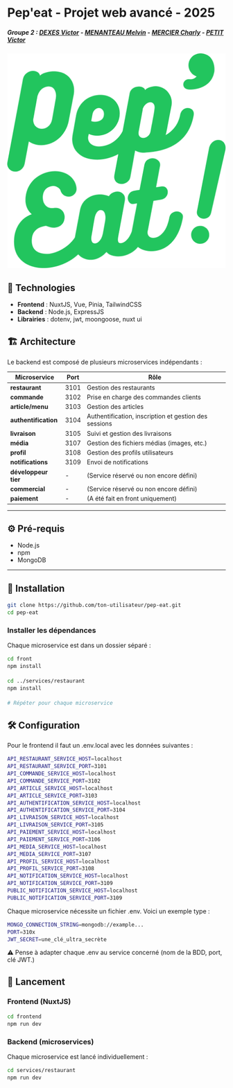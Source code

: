 # Pep'eat - Projet web avancé - 2025
##### Groupe 2 : [DEXES Victor](https://github.com/VictorDexes) - [MENANTEAU Melvin](https://github.com/Melvin-Menanteau) - [MERCIER Charly](https://github.com/Charlyhno-eng) - [PETIT Victor](https://github.com/Faugnell)

![pep'eat logo](/livrables/livrable1/src/logo/logo-green.png)

## 🧰 Technologies

- **Frontend** : NuxtJS, Vue, Pinia, TailwindCSS
- **Backend** : Node.js, ExpressJS
- **Librairies** : dotenv, jwt, moongoose, nuxt ui

## 🏗️ Architecture

Le backend est composé de plusieurs microservices indépendants :

| Microservice         | Port   | Rôle                                                             |
|----------------------|--------|------------------------------------------------------------------|
| **restaurant**        | 3101   | Gestion des restaurants                                         |
| **commande**          | 3102   | Prise en charge des commandes clients                           |
| **article/menu**      | 3103   | Gestion des articles                                            |
| **authentification**  | 3104   | Authentification, inscription et gestion des sessions           |
| **livraison**         | 3105   | Suivi et gestion des livraisons                                 |
| **média**             | 3107   | Gestion des fichiers médias (images, etc.)                      |
| **profil**            | 3108   | Gestion des profils utilisateurs                                |
| **notifications**     | 3109   | Envoi de notifications                                          |
| **développeur tier**  | -      | (Service réservé ou non encore défini)                          |
| **commercial**        | -      | (Service réservé ou non encore défini)                          |
| **paiement**          | -      | (A été fait en front uniquement)                                |

---

## ⚙️ Pré-requis

- Node.js
- npm
- MongoDB

---

## 🚀 Installation

```bash
git clone https://github.com/ton-utilisateur/pep-eat.git
cd pep-eat
```

### Installer les dépendances

Chaque microservice est dans un dossier séparé :

```bash
cd front
npm install

cd ../services/restaurant
npm install

# Répéter pour chaque microservice
```

## 🛠️ Configuration

Pour le frontend il faut un .env.local avec les données suivantes :

```bash
API_RESTAURANT_SERVICE_HOST=localhost
API_RESTAURANT_SERVICE_PORT=3101
API_COMMANDE_SERVICE_HOST=localhost
API_COMMANDE_SERVICE_PORT=3102
API_ARTICLE_SERVICE_HOST=localhost
API_ARTICLE_SERVICE_PORT=3103
API_AUTHENTIFICATION_SERVICE_HOST=localhost
API_AUTHENTIFICATION_SERVICE_PORT=3104
API_LIVRAISON_SERVICE_HOST=localhost
API_LIVRAISON_SERVICE_PORT=3105
API_PAIEMENT_SERVICE_HOST=localhost
API_PAIEMENT_SERVICE_PORT=3106
API_MEDIA_SERVICE_HOST=localhost
API_MEDIA_SERVICE_PORT=3107
API_PROFIL_SERVICE_HOST=localhost
API_PROFIL_SERVICE_PORT=3108
API_NOTIFICATION_SERVICE_HOST=localhost
API_NOTIFICATION_SERVICE_PORT=3109
PUBLIC_NOTIFICATION_SERVICE_HOST=localhost
PUBLIC_NOTIFICATION_SERVICE_PORT=3109
```

Chaque microservice nécessite un fichier .env. Voici un exemple type :

```bash
MONGO_CONNECTION_STRING=mongodb://example...
PORT=310x
JWT_SECRET=une_clé_ultra_secrète
```
⚠️ Pense à adapter chaque .env au service concerné (nom de la BDD, port, clé JWT.)

## 🔧 Lancement

### Frontend (NuxtJS)

```bash
cd frontend
npm run dev
```

### Backend (microservices)

Chaque microservice est lancé individuellement :

```bash
cd services/restaurant
npm run dev
```
